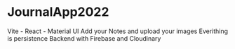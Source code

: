 # JournalApp2022
Vite - React - Material UI
Add your Notes and upload your images
Everithing is persistence
Backend with Firebase and Cloudinary
